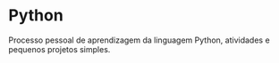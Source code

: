 # Python
Processo pessoal de aprendizagem da linguagem Python, atividades e pequenos projetos simples.

